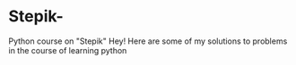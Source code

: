 # Stepik-
Python course on "Stepik"
Hey! Here are some of my solutions to problems in the course of learning python
